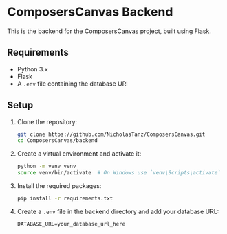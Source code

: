 # ComposersCanvas Backend

This is the backend for the ComposersCanvas project, built using Flask.

## Requirements

- Python 3.x
- Flask
- A `.env` file containing the database URI

## Setup

1. Clone the repository:
    ```sh
    git clone https://github.com/NicholasTanz/ComposersCanvas.git
    cd ComposersCanvas/backend
    ```

2. Create a virtual environment and activate it:
    ```sh
    python -m venv venv
    source venv/bin/activate  # On Windows use `venv\Scripts\activate`
    ```

3. Install the required packages:
    ```sh
    pip install -r requirements.txt
    ```

4. Create a `.env` file in the backend directory and add your database URL:
    ```env
    DATABASE_URL=your_database_url_here
    ```